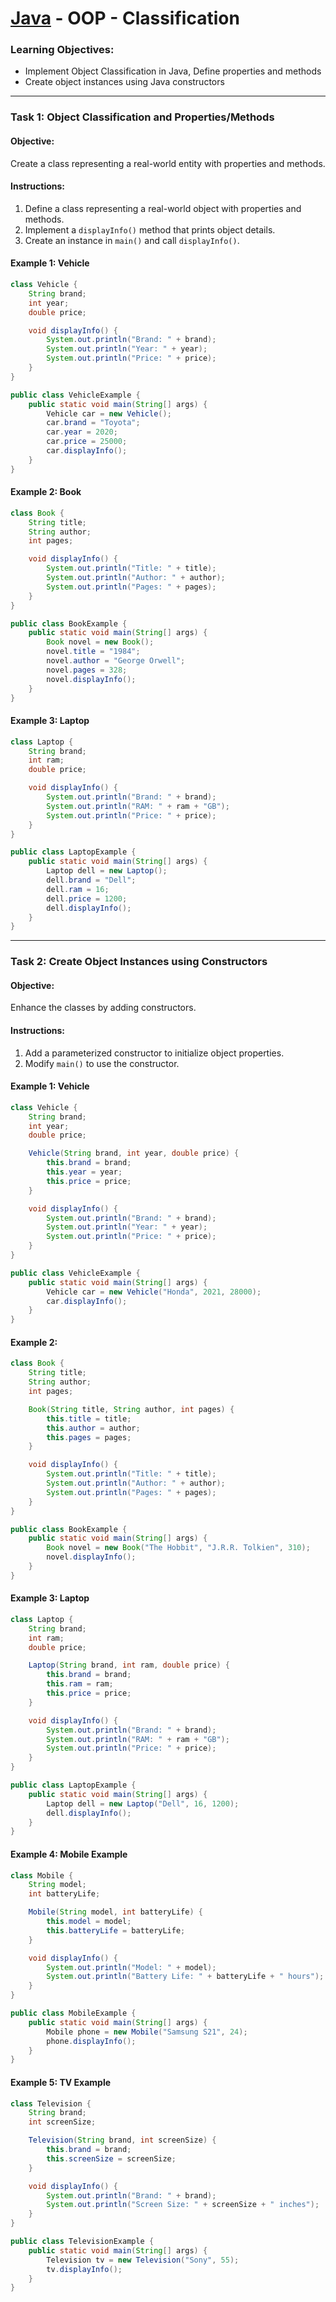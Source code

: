 # [Java](../../) - OOP - Classification

### Learning Objectives:
- Implement Object Classification in Java, Define properties and methods
- Create object instances using Java constructors
---

### Task 1: Object Classification and Properties/Methods
#### Objective:
Create a class representing a real-world entity with properties and methods.

#### Instructions:
1. Define a class representing a real-world object with properties and methods.
2. Implement a `displayInfo()` method that prints object details.
3. Create an instance in `main()` and call `displayInfo()`.

#### Example 1: Vehicle
```java
class Vehicle {
    String brand;
    int year;
    double price;

    void displayInfo() {
        System.out.println("Brand: " + brand);
        System.out.println("Year: " + year);
        System.out.println("Price: " + price);
    }
}

public class VehicleExample {
    public static void main(String[] args) {
        Vehicle car = new Vehicle();
        car.brand = "Toyota";
        car.year = 2020;
        car.price = 25000;
        car.displayInfo();
    }
}
```

#### Example 2: Book
```java
class Book {
    String title;
    String author;
    int pages;

    void displayInfo() {
        System.out.println("Title: " + title);
        System.out.println("Author: " + author);
        System.out.println("Pages: " + pages);
    }
}

public class BookExample {
    public static void main(String[] args) {
        Book novel = new Book();
        novel.title = "1984";
        novel.author = "George Orwell";
        novel.pages = 328;
        novel.displayInfo();
    }
}
```

#### Example 3: Laptop
```java
class Laptop {
    String brand;
    int ram;
    double price;

    void displayInfo() {
        System.out.println("Brand: " + brand);
        System.out.println("RAM: " + ram + "GB");
        System.out.println("Price: " + price);
    }
}

public class LaptopExample {
    public static void main(String[] args) {
        Laptop dell = new Laptop();
        dell.brand = "Dell";
        dell.ram = 16;
        dell.price = 1200;
        dell.displayInfo();
    }
}
```

---

### Task 2: Create Object Instances using Constructors
#### Objective:
Enhance the classes by adding constructors.

#### Instructions:
1. Add a parameterized constructor to initialize object properties.
2. Modify `main()` to use the constructor.

#### Example 1: Vehicle
```java
class Vehicle {
    String brand;
    int year;
    double price;

    Vehicle(String brand, int year, double price) {
        this.brand = brand;
        this.year = year;
        this.price = price;
    }

    void displayInfo() {
        System.out.println("Brand: " + brand);
        System.out.println("Year: " + year);
        System.out.println("Price: " + price);
    }
}

public class VehicleExample {
    public static void main(String[] args) {
        Vehicle car = new Vehicle("Honda", 2021, 28000);
        car.displayInfo();
    }
}
```

#### Example 2:
```java
class Book {
    String title;
    String author;
    int pages;

    Book(String title, String author, int pages) {
        this.title = title;
        this.author = author;
        this.pages = pages;
    }

    void displayInfo() {
        System.out.println("Title: " + title);
        System.out.println("Author: " + author);
        System.out.println("Pages: " + pages);
    }
}

public class BookExample {
    public static void main(String[] args) {
        Book novel = new Book("The Hobbit", "J.R.R. Tolkien", 310);
        novel.displayInfo();
    }
}
```

#### Example 3: Laptop
```java
class Laptop {
    String brand;
    int ram;
    double price;

    Laptop(String brand, int ram, double price) {
        this.brand = brand;
        this.ram = ram;
        this.price = price;
    }

    void displayInfo() {
        System.out.println("Brand: " + brand);
        System.out.println("RAM: " + ram + "GB");
        System.out.println("Price: " + price);
    }
}

public class LaptopExample {
    public static void main(String[] args) {
        Laptop dell = new Laptop("Dell", 16, 1200);
        dell.displayInfo();
    }
}
```

#### Example 4: Mobile Example
```java
class Mobile {
    String model;
    int batteryLife;

    Mobile(String model, int batteryLife) {
        this.model = model;
        this.batteryLife = batteryLife;
    }

    void displayInfo() {
        System.out.println("Model: " + model);
        System.out.println("Battery Life: " + batteryLife + " hours");
    }
}

public class MobileExample {
    public static void main(String[] args) {
        Mobile phone = new Mobile("Samsung S21", 24);
        phone.displayInfo();
    }
}
```

#### Example 5: TV Example
```java
class Television {
    String brand;
    int screenSize;

    Television(String brand, int screenSize) {
        this.brand = brand;
        this.screenSize = screenSize;
    }

    void displayInfo() {
        System.out.println("Brand: " + brand);
        System.out.println("Screen Size: " + screenSize + " inches");
    }
}

public class TelevisionExample {
    public static void main(String[] args) {
        Television tv = new Television("Sony", 55);
        tv.displayInfo();
    }
}
```
